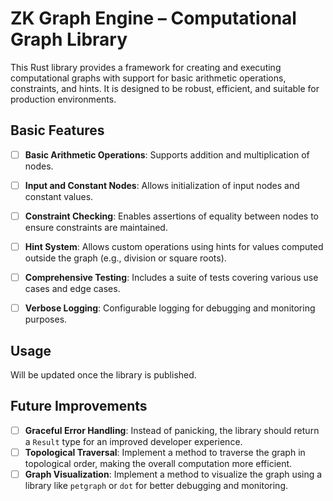 # ZK Graph Engine – Computational Graph Library

This Rust library provides a framework for creating and executing computational graphs with support for basic arithmetic operations, constraints, and hints. It is designed to be robust, efficient, and suitable for production environments.

## Basic Features

- [ ]  **Basic Arithmetic Operations**: Supports addition and multiplication of nodes.
- [ ]  **Input and Constant Nodes**: Allows initialization of input nodes and constant values.
- [ ]  **Constraint Checking**: Enables assertions of equality between nodes to ensure constraints are maintained.
- [ ]  **Hint System**: Allows custom operations using hints for values computed outside the graph (e.g., division or square roots).
- [ ]  **Comprehensive Testing**: Includes a suite of tests covering various use cases and edge cases.
- [ ]  **Verbose Logging**: Configurable logging for debugging and monitoring purposes.


## Usage

Will be updated once the library is published.

## Future Improvements

- [ ]  **Graceful Error Handling**: Instead of panicking, the library should return a `Result` type for an improved developer experience.
- [ ]  **Topological Traversal**: Implement a method to traverse the graph in topological order, making the overall computation more efficient.
- [ ]  **Graph Visualization**: Implement a method to visualize the graph using a library like `petgraph` or `dot` for better debugging and monitoring.
